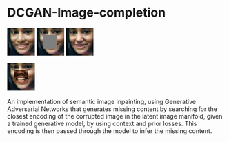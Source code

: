 # DCGAN-Image-completion
![Output Image](https://github.com/harini-ashok/DCGAN-Image-completion/blob/main/output/before.png?raw=true)
![Output Image](https://github.com/harini-ashok/DCGAN-Image-completion/blob/main/output/masked.png?raw=true)
![Output Image](https://github.com/harini-ashok/DCGAN-Image-completion/blob/main/output/0950.png?raw=true)

![Output Image](https://github.com/harini-ashok/DCGAN-Image-completion/blob/main/output/completion.gif?raw=true)

An implementation of semantic image inpainting, using Generative Adversarial Networks that generates missing content by searching for the closest encoding of the corrupted image in the latent image manifold, given a trained generative model, by using context and prior losses. This encoding is then passed through the model to infer the missing content.
